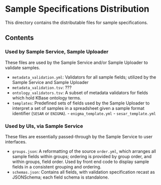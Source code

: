 # Sample Specifications Distribution

This directory contains the distributable files for sample specifications.

## Contents

### Used by Sample Service, Sample Uploader

These files are used by the Sample Service and/or Sample Uploader to validate samples.

- `metadata_validation.yml`: Validators for all sample fields; utilized by the Sample Service and Sample Uploader
- `metadata_validation.tsv`: ???
- `ontology_validators.tsv`: A subset of metadata validators for fields which hold KBase ontology terms.
- `templates`: Predefined sets of fields used by the Sample Uploader to interpret a set of samples in a spreadsheet given a sample format identifier (`SESAR` or `ENIGMA`).
        - `enigma_template.yml`
        - `sesar_template.yml`

### Used by UIs, via Sample Service

These files are essentially passed-through by the Sample Service to user interfaces.

- `groups.json`: A reformatting of the source `order.yml`, which arranges all sample fields within groups; ordering is provided by group order, and within groups, field order. Used by front end code to display sample fields in a consistent grouping and ordering.
- `schemas.json`: Contains all fields, with validation specification recast as JSONSchema; each field schema is standalone.

